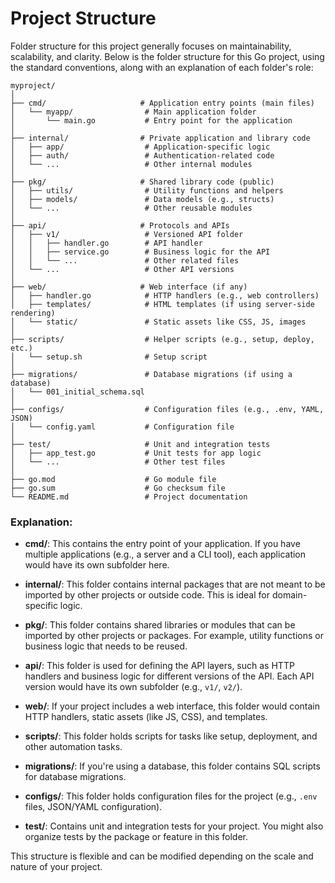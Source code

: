 # Project Structure

Folder structure for this project generally focuses on maintainability, scalability, and clarity. Below is the folder structure for this Go project, using the standard conventions, along with an explanation of each folder's role:

```
myproject/
│
├── cmd/                     # Application entry points (main files)
│   └── myapp/                # Main application folder
│       └── main.go           # Entry point for the application
│
├── internal/                # Private application and library code
│   ├── app/                  # Application-specific logic
│   ├── auth/                 # Authentication-related code
│   └── ...                   # Other internal modules
│
├── pkg/                     # Shared library code (public)
│   ├── utils/                # Utility functions and helpers
│   ├── models/               # Data models (e.g., structs)
│   └── ...                   # Other reusable modules
│
├── api/                     # Protocols and APIs
│   ├── v1/                   # Versioned API folder
│   │   ├── handler.go        # API handler
│   │   ├── service.go        # Business logic for the API
│   │   └── ...               # Other related files
│   └── ...                   # Other API versions
│
├── web/                     # Web interface (if any)
│   ├── handler.go            # HTTP handlers (e.g., web controllers)
│   ├── templates/            # HTML templates (if using server-side rendering)
│   └── static/               # Static assets like CSS, JS, images
│
├── scripts/                  # Helper scripts (e.g., setup, deploy, etc.)
│   └── setup.sh              # Setup script
│
├── migrations/               # Database migrations (if using a database)
│   └── 001_initial_schema.sql
│
├── configs/                  # Configuration files (e.g., .env, YAML, JSON)
│   └── config.yaml           # Configuration file
│
├── test/                     # Unit and integration tests
│   ├── app_test.go           # Unit tests for app logic
│   └── ...                   # Other test files
│
├── go.mod                    # Go module file
├── go.sum                    # Go checksum file
└── README.md                 # Project documentation
```

### Explanation:

- **cmd/**: This contains the entry point of your application. If you have multiple applications (e.g., a server and a CLI tool), each application would have its own subfolder here.
  
- **internal/**: This folder contains internal packages that are not meant to be imported by other projects or outside code. This is ideal for domain-specific logic.

- **pkg/**: This folder contains shared libraries or modules that can be imported by other projects or packages. For example, utility functions or business logic that needs to be reused.

- **api/**: This folder is used for defining the API layers, such as HTTP handlers and business logic for different versions of the API. Each API version would have its own subfolder (e.g., `v1/`, `v2/`).

- **web/**: If your project includes a web interface, this folder would contain HTTP handlers, static assets (like JS, CSS), and templates.

- **scripts/**: This folder holds scripts for tasks like setup, deployment, and other automation tasks.

- **migrations/**: If you're using a database, this folder contains SQL scripts for database migrations.

- **configs/**: This folder holds configuration files for the project (e.g., `.env` files, JSON/YAML configuration).

- **test/**: Contains unit and integration tests for your project. You might also organize tests by the package or feature in this folder.

This structure is flexible and can be modified depending on the scale and nature of your project.